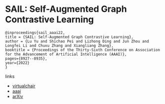 # SAIL: Self-Augmented Graph Contrastive Learning

```
@inproceedings{sail_aaai22,
title = {SAIL: Self-Augmented Graph Contrastive Learning},
author = {Lu Yu and Shichao Pei and Lizhong Ding and Jun Zhou and Longfei Li and Chuxu Zhang and Xiangliang Zhang},
booktitle = {Proceedings of the Thirty-Sixth Conference on Association for the Advancement of Artificial Intelligence (AAAI)},
pages={8927--8935},
year={2022}
}
```

links
- [virtualchair](https://aaai-2022.virtualchair.net/poster_aaai8378)
- [aaai](https://ojs.aaai.org/index.php/AAAI/article/view/20875)
- [arXiv](https://arxiv.org/abs/2009.00934)
